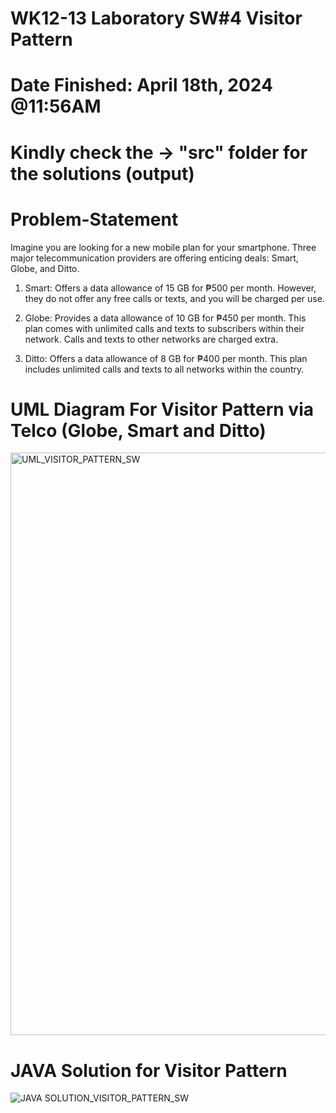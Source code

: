 # WK12-13 Laboratory SW#4 Visitor Pattern
# Date Finished: April 18th, 2024 @11:56AM
# Kindly check the -> "src" folder for the solutions (output)

# Problem-Statement
Imagine you are looking for a new mobile plan for your smartphone. Three major telecommunication providers are offering enticing deals: Smart, Globe, and Ditto.

  1. Smart: Offers a data allowance of 15 GB for ₱500 per month. However, they do not offer any 
  free calls or texts, and you will be charged per use.

  2. Globe: Provides a data allowance of 10 GB for ₱450 per month. This plan comes with 
  unlimited calls and texts to subscribers within their network. Calls and texts to other 
  networks are charged extra.

  3. Ditto: Offers a data allowance of 8 GB for ₱400 per month. This plan includes unlimited 
  calls and texts to all networks within the country.


# UML Diagram For Visitor Pattern via Telco (Globe, Smart and Ditto)
<img width="932" alt="UML_VISITOR_PATTERN_SW" src="https://github.com/VinceTedChua/visitorPattern/assets/142372312/6d43a8f8-5e53-4030-af28-5c9948725ae1">


# JAVA Solution for Visitor Pattern 
![JAVA SOLUTION_VISITOR_PATTERN_SW](https://github.com/VinceTedChua/visitorPattern/assets/142372312/3db68b61-a940-4c7f-b21e-6c88492b9938)

